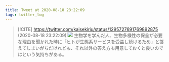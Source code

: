 ```yaml
---
title: Tweet at 2020-08-18 23:22:09
tags: twitter_log
---
```


> [!CITE] https://twitter.com/kaisekiriu/status/1295727691769892875 (2020-08-18 23:22:09)
> ![](https://twitter.com/kaisekiriu/status/1295727691769892875)
> 生物学を学んだ人、生物多様性の保全が必要な理由を聞かれた時に「ヒトが生態系サービスを受益し続けるため」と答えてしまいがちだけれども、それ以外の答え方も用意しておくと良いのではという気持ちがある。
